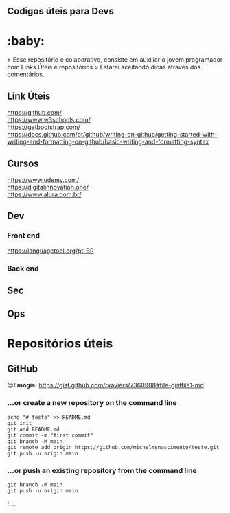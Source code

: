 ## Codigos úteis para Devs
<h1>:baby:</h1>
> Esse repositório e colaborativo, consiste em auxiliar o jovem programador com Links Úteis e repositórios
> Estarei aceitando dicas através dos comentários.

## Link Úteis
https://github.com/<br>
https://www.w3schools.com/<br>
https://getbootstrap.com/<br>
https://docs.github.com/pt/github/writing-on-github/getting-started-with-writing-and-formatting-on-github/basic-writing-and-formatting-syntax<br>


## Cursos
https://www.udemy.com/<br>
https://digitalinnovation.one/<br>
https://www.alura.com.br/<br>

## Dev
### Front end
https://languagetool.org/pt-BR<br>

### Back end


## Sec


## Ops


# Repositórios úteis
## GitHub
:wink:**Emogis:** https://gist.github.com/rxaviers/7360908#file-gistfile1-md



### …or create a new repository on the command line
```
echo "# teste" >> README.md
git init
git add README.md
git commit -m "first commit"
git branch -M main
git remote add origin https://github.com/michelmsnascimento/teste.git
git push -u origin main
```
### …or push an existing repository from the command line
```git remote add origin https://github.com/michelmsnascimento/teste.git
git branch -M main
git push -u origin main
```


! ...
